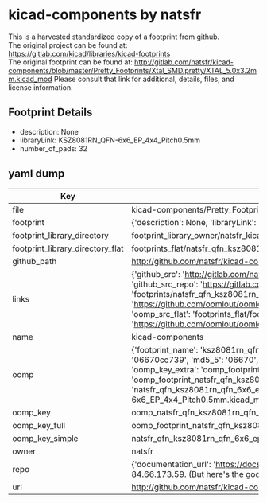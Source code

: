 # kicad-components by natsfr  
This is a harvested standardized copy of a footprint from github.  
The original project can be found at:  
https://gitlab.com/kicad/libraries/kicad-footprints  
The original footprint can be found at:
http://gitlab.com/natsfr/kicad-components/blob/master/Pretty_Footprints/Xtal_SMD.pretty/XTAL_5.0x3.2mm.kicad_mod
Please consult that link for additional, details, files, and license information.  
## Footprint Details
* description: None  
* libraryLink: KSZ8081RN_QFN-6x6_EP_4x4_Pitch0.5mm  
* number_of_pads: 32  
## yaml dump  
| Key | Value |  
| --- | --- |  
| file | kicad-components/Pretty_Footprints/QFN.pretty/KSZ8081RN_QFN-6x6_EP_4x4_Pitch0.5mm.kicad_mod |  
| footprint | {'description': None, 'libraryLink': 'KSZ8081RN_QFN-6x6_EP_4x4_Pitch0.5mm', 'number_of_pads': 32} |  
| footprint_library_directory | footprint_library_owner/natsfr_kicad-components |  
| footprint_library_directory_flat | footprints_flat/natsfr_qfn_ksz8081rn_qfn_6x6_ep_4x4_pitch0_5mm/working |  
| github_path | http://github.com/natsfr/kicad-components/blob/master/Pretty_Footprints/QFN.pretty/KSZ8081RN_QFN-6x6_EP_4x4_Pitch0.5mm.kicad_mod |  
| links | {'github_src': 'http://gitlab.com/natsfr/kicad-components/blob/master/Pretty_Footprints/Xtal_SMD.pretty/XTAL_5.0x3.2mm.kicad_mod', 'github_src_repo': 'https://gitlab.com/kicad/libraries/kicad-footprints', 'oomp_bot': 'footprints/natsfr_qfn_ksz8081rn_qfn_6x6_ep_4x4_pitch0_5mm/working', 'oomp_bot_github': 'https://github.com/oomlout/oomlout_oomp_footprint_bot/tree/main/footprints/natsfr_qfn_ksz8081rn_qfn_6x6_ep_4x4_pitch0_5mm/working', 'oomp_src_flat': 'footprints_flat/footprints_flat/natsfr_qfn_ksz8081rn_qfn_6x6_ep_4x4_pitch0_5mm/working', 'oomp_src_flat_github': 'https://github.com/oomlout/oomlout_oomp_footprint_src/tree/main/footprints_flat/natsfr_qfn_ksz8081rn_qfn_6x6_ep_4x4_pitch0_5mm/working'} |  
| name | kicad-components |  
| oomp | {'footprint_name': 'ksz8081rn_qfn_6x6_ep_4x4_pitch0_5mm', 'library_name': 'qfn', 'md5': '06670cc73906fa0f884f090ed292d3e6', 'md5_10': '06670cc739', 'md5_5': '06670', 'md5_6': '06670c', 'oomp_key': 'oomp_natsfr_qfn_ksz8081rn_qfn_6x6_ep_4x4_pitch0_5mm', 'oomp_key_extra': 'oomp_footprint_natsfr_qfn_ksz8081rn_qfn_6x6_ep_4x4_pitch0_5mm', 'oomp_key_full': 'oomp_footprint_natsfr_qfn_ksz8081rn_qfn_6x6_ep_4x4_pitch0_5mm_06670c', 'oomp_key_simple': 'natsfr_qfn_ksz8081rn_qfn_6x6_ep_4x4_pitch0_5mm', 'original_filename': 'kicad-components/Pretty_Footprints/QFN.pretty/KSZ8081RN_QFN-6x6_EP_4x4_Pitch0.5mm.kicad_mod', 'owner_name': 'natsfr'} |  
| oomp_key | oomp_natsfr_qfn_ksz8081rn_qfn_6x6_ep_4x4_pitch0_5mm |  
| oomp_key_full | oomp_footprint_natsfr_qfn_ksz8081rn_qfn_6x6_ep_4x4_pitch0_5mm |  
| oomp_key_simple | natsfr_qfn_ksz8081rn_qfn_6x6_ep_4x4_pitch0_5mm |  
| owner | natsfr |  
| repo | {'documentation_url': 'https://docs.github.com/rest/overview/resources-in-the-rest-api#rate-limiting', 'message': "API rate limit exceeded for 84.66.173.59. (But here's the good news: Authenticated requests get a higher rate limit. Check out the documentation for more details.)"} |  
| url | http://github.com/natsfr/kicad-components |  


